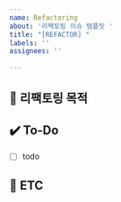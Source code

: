 ```yaml
---
name: Refactoring
about: '리팩토링 이슈 템플릿 '
title: "[REFACTOR] "
labels: ''
assignees: ''

---
```


## 🎯 리팩토링 목적
<!-- 리팩토링의 목적과 배경을 설명해 주세요 -->

## ✔️ To-Do
<!-- 해당 작업을 수행하기 위해 해야 할 하위 태스크를 작성해 주세요 -->
- [ ] todo

## 👀 ETC
<!-- 기타 내용을 작성해 주세요 -->

